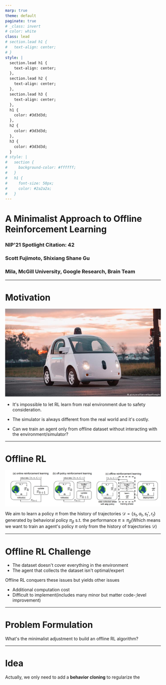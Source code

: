 ```yaml
---
marp: true
theme: default
paginate: true
# _class: invert
# color: white
class: lead
# section.lead h1 {
#   text-align: center;
# }
style: |
  section.lead h1 {
    text-align: center;
  },
  section.lead h2 {
    text-align: center;
  },
  section.lead h3 {
    text-align: center;
  },
  h1 {
    color: #3d3d3d;
  },
  h2 {
    color: #3d3d3d;
  },
  h3 {
    color: #3d3d3d;
  }
# style: |
#   section {
#     background-color: #ffffff;
#   }
#   h1 {
#     font-size: 50px;
#     color: #2a2a2a;
#   }
---
```


# A Minimalist Approach to Offline Reinforcement Learning

### NIP'21 Spotlight Citation: 42

### Scott Fujimoto, Shixiang Shane Gu

### Mila, McGill University, Google Research, Brain Team

---

<style>
img[alt~="center"] {
  display: block;
  margin: 0 auto;
}
</style>

# Motivation

![bg right cover](img/self_driving_car.jpg)

- It's impossible to let RL learn from real environment due to safety consideration.

- The simulator is always different from the real world and it's costly.

- Can we train an agent only from offline dataset without interacting with the environment/simulator? 

---
<style>
img[alt~="center"] {
  display: block;
  margin: 0 auto;
}
</style>

# Offline RL

![center width:1000px](img/offline_rl_small.png)

We aim to learn a policy $\pi$ from the history of trajectories $\mathcal{D} = \{ s_t, a_t, s_t', r_t \}$ generated by behavioral policy $\pi_{\beta}$ s.t. the performance $\pi \geq \pi_{\beta}$(Which means we want to train an agent's policy $\pi$ only from the history of trajectories $\mathcal{D}$)

---
<style>
img[alt~="center"] {
  display: block;
  margin: 0 auto;
}
</style>

# Offline RL Challenge

- The dataset doesn't cover everything in the environment
- The agent that collects the dataset isn't optimal/expert

Offline RL conquers these issues but yields other issues

- Additional computation cost
- Difficult to implement(includes many minor but matter code-;level improvement)

---
<style>
img[alt~="center"] {
  display: block;
  margin: 0 auto;
}
</style>

# Problem Formulation

What's the minimalist adjustment to build an offline RL algorithm?

---

# Idea

Actually, we only need to add a **behavior cloning** to regularize the 